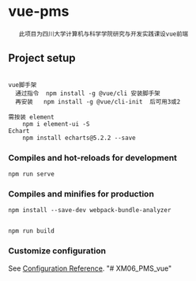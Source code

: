 # vue-pms

```
   此项目为四川大学计算机与科学学院研究与开发实践课设vue前端
```



## Project setup
```

vue脚手架
  通过指令  npm install -g @vue/cli 安装脚手架
  再安装   npm install -g @vue/cli-init  后可用3或2

需按装 element
    npm i element-ui -S
Echart
    npm install echarts@5.2.2 --save
```

### Compiles and hot-reloads for development
```
npm run serve
```

### Compiles and minifies for production
```
npm install --save-dev webpack-bundle-analyzer


npm run build
```

### Customize configuration
See [Configuration Reference](https://cli.vuejs.org/config/).
"# XM06_PMS_vue" 
